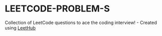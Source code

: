# LEETCODE-PROBLEM-S
Collection of LeetCode questions to ace the coding interview! - Created using [LeetHub](https://github.com/QasimWani/LeetHub)
